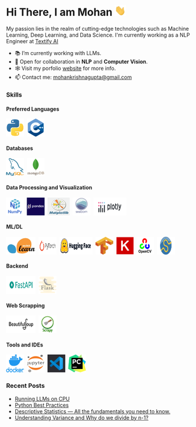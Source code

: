 <h1>Hi There, I am Mohan <img  src="https://raw.githubusercontent.com/ABSphreak/ABSphreak/master/gifs/Hi.gif" width="30px"></h1>

<p>My passion lies in the realm of cutting-edge technologies such as Machine Learning, Deep Learning, and Data Science. I'm currently working as a NLP Engineer at <a href="https://textify.ai/">Textify AI</a></p>

- 📚 I’m currently working with LLMs.
- 🤝 Open for collaboration in <b>NLP</b> and <b>Computer Vision</b>.
- 🕸️ Visit my porfolio [website](https://mohan-gupta.github.io/) for more info.
- 📫 Contact me: mohankrishnagupta@gmail.com

<h3>Skills</h3>
<h4>Preferred Languages</h4>
<p><img src="assets/python.png", width="48", height="48">&nbsp&nbsp<img src="assets/c++.png", width="48", height="48"></p>
<h4>Databases</h4>
<p><img src="assets/mysql.png", width="48", height="48">&nbsp&nbsp<img src="assets/mongodb.png", width="48", height="48"></p>
<h4>Data Processing and Visualization</h4>
<p><img src="assets/numpy.png", width="48", height="48">&nbsp&nbsp<img src="assets/pandas.png", width="48", height="48">&nbsp&nbsp<img src="assets/matplotlib.png", width="60", height="48">&nbsp&nbsp<img src="assets/seaborn.png", width="48", height="48">&nbsp&nbsp<img src="assets/plotly.png", width="90", height="48"></p>
<h4>ML/DL</h4>
<p><img src="assets/sklearn.jpg", width="80", height="48">&nbsp&nbsp<img src="assets/pytorch.png", width="48", height="48">&nbsp&nbsp<img src="assets/huggingface.png", width="90", height="48">&nbsp&nbsp<img src="assets/tensorflow.png", width="48", height="48">&nbsp&nbsp<img src="assets/keras.png", width="48", height="48">&nbsp&nbsp<img src="assets/opencv.png", width="48", height="48">&nbsp&nbsp<img src="assets/scipy.png", width="48", height="48"></p>
<h4>Backend</h4>
<p><img src="assets/fastapi.png", width="80", height="48">&nbsp&nbsp<img src="assets/flask.png", width="48", height="48"></p>
<h4>Web Scrapping</h4>
<p><img src="assets/bs4.jpg", width="80", height="48">&nbsp&nbsp<img src="assets/scrapy.png", width="48", height="48"></p>
<h4>Tools and IDEs</h4>
<p><img src="assets/docker.png", width="48", height="48">&nbsp&nbsp<img src="assets/jupyter.png", width="48", height="48">&nbsp&nbsp<img src="assets/vscode.png", width="48", height="48">&nbsp&nbsp<img src="assets/pycharm.png", width="48", height="48"></p>


<h3>Recent Posts</h3>
<ul>
<li><a href = "https://medium.com/@mohan-gupta/running-llms-on-cpu-1455356b1b47">Running LLMs on CPU</a></li>
<li><a href = "https://medium.com/@mohan-gupta/python-best-practices-4ad47c81b9bc">Python Best Practices</a></li>
<li><a href = "https://medium.com/@mohan-gupta/descriptive-statistics-all-the-fundamentals-you-need-to-know-about-a9ce84697367">Descriptive Statistics — All the fundamentals you need to know.</a></li>
<li><a href = "https://medium.com/@mohan-gupta/understanding-variance-and-why-do-we-divide-by-n-1-58950c0953a4">Understanding Variance and Why do we divide by n-1?</a></li>
</ul>